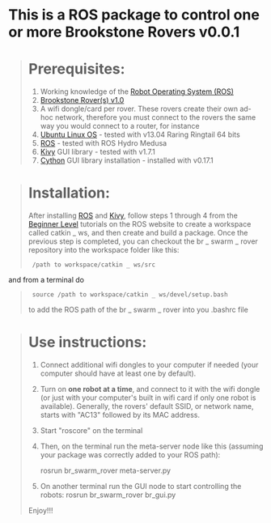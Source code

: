 # This is a ROS package to control one or more Brookstone Rovers v0.0.1 

> # Prerequisites:
> 1. Working knowledge of the [Robot Operating System (ROS)](http://www.ros.org/)
> 2. [Brookstone Rover(s) v1.0](http://www.amazon.com/Rover-App-Controlled-Tank-Night-Vision/dp/B005OQYOB6)
> 3. A wifi dongle/card per rover. These rovers create their own ad-hoc network, therefore you must connect to the rovers the same way you would connect to a router, for instance
> 4. [Ubuntu Linux OS](http://www.ubuntu.com/download/desktop) - tested with v13.04 Raring Ringtail 64 bits
> 5. [ROS](http://wiki.ros.org/ROS/Installation) - tested with ROS Hydro Medusa
> 6. [Kivy](http://kivy.org/docs/installation/installation-linux.html) GUI library - tested with v1.7.1
> 6. [Cython](http://kivy.org/docs/installation/installation-linux.html) GUI library installation - installed with v0.17.1

> # Installation:
> After installing [ROS](http://wiki.ros.org/ROS/Installation) and [Kivy](http://kivy.org/docs/installation/installation-linux.html), follow steps 1 through 4 from the [Beginner Level](http://wiki.ros.org/ROS/Tutorials) tutorials on the ROS website to create a workspace called catkin _ ws, and then create and build a package.
> Once the previous step is completed, you can checkout the br _ swarm _ rover repository into the workspace folder like this:
>
>      /path to workspace/catkin _ ws/src 
>
and from a terminal do 
>
>      source /path to workspace/catkin _ ws/devel/setup.bash 
>
> to add the ROS path of the br _ swarm _ rover into you .bashrc file

> # Use instructions:
> 1. Connect additional wifi dongles to your computer if needed (your computer should have at least one by default).
> 2. Turn on **one robot at a time**, and connect to it with the wifi dongle (or just with your computer's built in wifi card if only one robot is available). Generally, the rovers' default SSID, or network name, starts with "AC13" followed by its MAC address.
> 3. Start "roscore" on the terminal
> 4. Then, on the terminal run the meta-server node like this (assuming your package was correctly added to your ROS path):
>
>     rosrun br_swarm_rover meta-server.py
>
> 5. On another terminal run the GUI node to start controlling the robots:
>     rosrun br_swarm_rover br_gui.py
>
> Enjoy!!!
